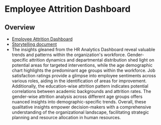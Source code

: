 # Employee Attrition Dashboard

## Overview
- [Employee Attrition Dashboard](https://public.tableau.com/app/profile/ruchika.balani/viz/HRanalyticsDashboard_16989518536960/HRAnalyticsDashboard)
- [Storytelling document](storytelling/employee_attrition.md)
- The insights gleaned from the HR Analytics Dashboard reveal valuable trends and patterns within the organization's workforce. Gender-specific attrition dynamics and departmental distribution shed light on potential areas for targeted interventions, while the age demographic chart highlights the predominant age groups within the workforce. Job satisfaction ratings provide a glimpse into employee sentiments across various roles, aiding in the identification of areas for improvement. Additionally, the education-wise attrition pattern indicates potential correlations between academic backgrounds and attrition rates. The gender-wise attrition analysis across different age groups offers nuanced insights into demographic-specific trends. Overall, these qualitative insights empower decision-makers with a comprehensive understanding of the organizational landscape, facilitating strategic planning and resource allocation in human resources.
